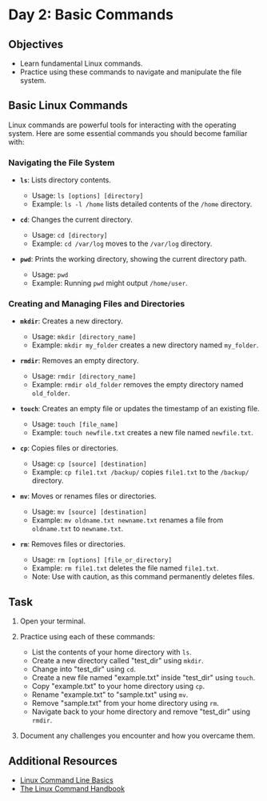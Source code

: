 # Day 2: Basic Commands

## Objectives
- Learn fundamental Linux commands.
- Practice using these commands to navigate and manipulate the file system.

## Basic Linux Commands

Linux commands are powerful tools for interacting with the operating system. Here are some essential commands you should become familiar with:

### Navigating the File System

- **`ls`**: Lists directory contents.
    - Usage: `ls [options] [directory]`
    - Example: `ls -l /home` lists detailed contents of the `/home` directory.

- **`cd`**: Changes the current directory.
    - Usage: `cd [directory]`
    - Example: `cd /var/log` moves to the `/var/log` directory.

- **`pwd`**: Prints the working directory, showing the current directory path.
    - Usage: `pwd`
    - Example: Running `pwd` might output `/home/user`.

### Creating and Managing Files and Directories

- **`mkdir`**: Creates a new directory.
    - Usage: `mkdir [directory_name]`
    - Example: `mkdir my_folder` creates a new directory named `my_folder`.

- **`rmdir`**: Removes an empty directory.
    - Usage: `rmdir [directory_name]`
    - Example: `rmdir old_folder` removes the empty directory named `old_folder`.

- **`touch`**: Creates an empty file or updates the timestamp of an existing file.
    - Usage: `touch [file_name]`
    - Example: `touch newfile.txt` creates a new file named `newfile.txt`.

- **`cp`**: Copies files or directories.
    - Usage: `cp [source] [destination]`
    - Example: `cp file1.txt /backup/` copies `file1.txt` to the `/backup/` directory.

- **`mv`**: Moves or renames files or directories.
    - Usage: `mv [source] [destination]`
    - Example: `mv oldname.txt newname.txt` renames a file from `oldname.txt` to `newname.txt`.

- **`rm`**: Removes files or directories.
    - Usage: `rm [options] [file_or_directory]`
    - Example: `rm file1.txt` deletes the file named `file1.txt`.
    - Note: Use with caution, as this command permanently deletes files.

## Task

1. Open your terminal.
2. Practice using each of these commands:
    - List the contents of your home directory with `ls`.
    - Create a new directory called "test_dir" using `mkdir`.
    - Change into "test_dir" using `cd`.
    - Create a new file named "example.txt" inside "test_dir" using `touch`.
    - Copy "example.txt" to your home directory using `cp`.
    - Rename "example.txt" to "sample.txt" using `mv`.
    - Remove "sample.txt" from your home directory using `rm`.
    - Navigate back to your home directory and remove "test_dir" using `rmdir`.

3. Document any challenges you encounter and how you overcame them.

## Additional Resources
- [Linux Command Line Basics](https://ubuntu.com/tutorials/command-line-for-beginners#1-overview)
- [The Linux Command Handbook](https://www.freecodecamp.org/news/the-linux-command-handbook/)

